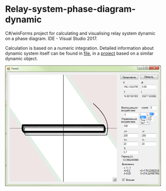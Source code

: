# Relay-system-phase-diagram-dynamic
C#/winForms project for calculating and visualising relay system dynamic on a phase diagram. IDE - Visual Studio 2017.

Calculation is based on a numeric integration. Detailed information about dynamic system itself can be found in [file](https://github.com/Nonmant/Relay-system-revert-movement/blob/master/Проверка%20правильности%20работы%20модели.docx?raw=true), in a [project](https://github.com/Nonmant/Relay-system-phase-diagram-dynamic) based on a similar dynamic object.

![UI](https://github.com/Nonmant/Relay-system-phase-diagram-dynamic/blob/master/UI%20WindowsFormsApp2.5.png?raw=true)
